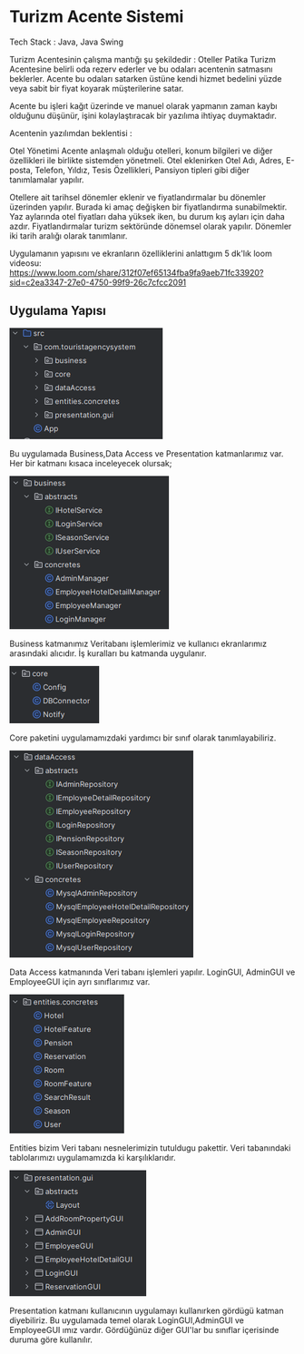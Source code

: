 # Turizm Acente Sistemi

Tech Stack : Java, Java Swing

Turizm Acentesinin çalışma mantığı şu şekildedir : Oteller Patika Turizm Acentesine belirli oda rezerv ederler ve bu odaları acentenin satmasını beklerler. Acente bu odaları satarken üstüne kendi hizmet bedelini yüzde veya sabit bir fiyat koyarak müşterilerine satar.

Acente bu işleri kağıt üzerinde ve manuel olarak yapmanın zaman kaybı olduğunu düşünür, işini kolaylaştıracak bir yazılıma ihtiyaç duymaktadır.

Acentenin yazılımdan beklentisi :

Otel Yönetimi
Acente anlaşmalı olduğu otelleri, konum bilgileri ve diğer özellikleri ile birlikte sistemden yönetmeli. Otel eklenirken Otel Adı, Adres, E-posta, Telefon, Yıldız, Tesis Özellikleri, Pansiyon tipleri gibi diğer tanımlamalar yapılır.

Otellere ait tarihsel dönemler eklenir ve fiyatlandırmalar bu dönemler üzerinden yapılır. Burada ki amaç değişken bir fiyatlandırma sunabilmektir. Yaz aylarında otel fiyatları daha yüksek iken, bu durum kış ayları için daha azdır. Fiyatlandırmalar turizm sektöründe dönemsel olarak yapılır. Dönemler iki tarih aralığı olarak tanımlanır.

Uygulamanın yapısını ve ekranların özelliklerini anlattıgım 5 dk'lık loom videosu: 
https://www.loom.com/share/312f07ef65134fba9fa9aeb71fc33920?sid=c2ea3347-27e0-4750-99f9-26c7cfcc2091

## Uygulama Yapısı

![](./ss/ss1.png)

Bu uygulamada Business,Data Access ve Presentation katmanlarımız var. Her bir katmanı kısaca inceleyecek olursak;


![](./ss/ss2.png)

Business katmanımız Veritabanı işlemlerimiz ve kullanıcı ekranlarımız arasındaki alıcıdır. İş kuralları bu katmanda uygulanır.


![](ss/ss3.png)

Core paketini uygulamamızdaki yardımcı bir sınıf olarak tanımlayabiliriz.


![](./ss/ss4.png)

Data Access katmanında Veri tabanı işlemleri yapılır. LoginGUI, AdminGUI ve EmployeeGUI için ayrı sınıflarımız var.


![](./ss/ss5.png)

Entities bizim Veri tabanı nesnelerimizin tutuldugu pakettir. Veri tabanındaki tablolarımızı uygulamamızda ki karşılıklarıdır.


![](./ss/ss6.png)

Presentation katmanı kullanıcının uygulamayı kullanırken gördügü katman diyebiliriz. Bu uygulamada temel olarak LoginGUI,AdminGUI
ve EmployeeGUI ımız vardır. Gördüğünüz diğer GUI'lar bu sınıflar içerisinde duruma göre kullanılır.

